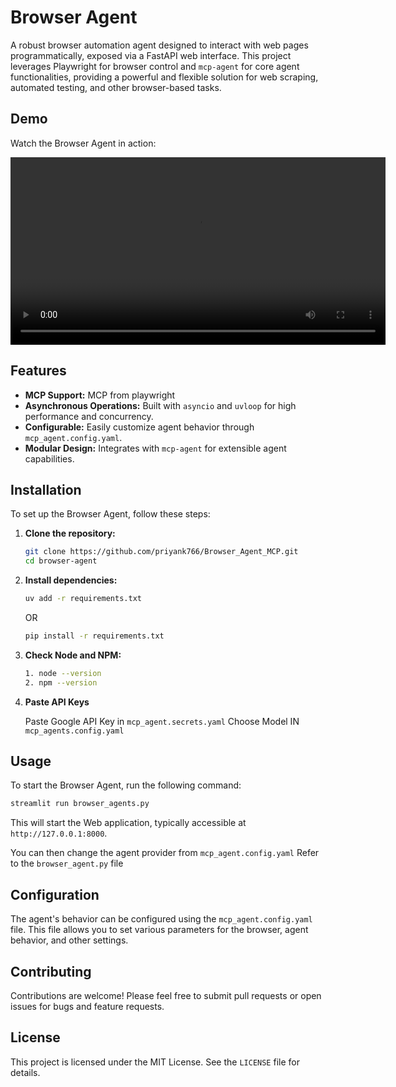 # Browser Agent

A robust browser automation agent designed to interact with web pages programmatically, exposed via a FastAPI web interface. This project leverages Playwright for browser control and `mcp-agent` for core agent functionalities, providing a powerful and flexible solution for web scraping, automated testing, and other browser-based tasks.


## Demo

Watch the Browser Agent in action:

<p align="center">
    <video src="video/browser.mp4" controls width="600"></video>
</p>


## Features

*   **MCP Support:** MCP from playwright
*   **Asynchronous Operations:** Built with `asyncio` and `uvloop` for high performance and concurrency.
*   **Configurable:** Easily customize agent behavior through `mcp_agent.config.yaml`.
*   **Modular Design:** Integrates with `mcp-agent` for extensible agent capabilities.

## Installation

To set up the Browser Agent, follow these steps:

1.  **Clone the repository:**
    ```bash
    git clone https://github.com/priyank766/Browser_Agent_MCP.git
    cd browser-agent
    ```

2.  **Install dependencies:**
    ```bash
    uv add -r requirements.txt
    ```
    OR
     ```bash
    pip install -r requirements.txt
    ```

3.  **Check Node and NPM:**

    ```bash
    1. node --version
    2. npm --version
    ```

4. **Paste API Keys**

    Paste Google API Key in `mcp_agent.secrets.yaml`
    Choose Model IN `mcp_agents.config.yaml`

## Usage

To start the Browser Agent, run the following command:

```bash
streamlit run browser_agents.py
```

This will start the Web application, typically accessible at `http://127.0.0.1:8000`.

You can then change the agent provider from `mcp_agent.config.yaml`
Refer to the `browser_agent.py` file 

## Configuration

The agent's behavior can be configured using the `mcp_agent.config.yaml` file. This file allows you to set various parameters for the browser, agent behavior, and other settings.

## Contributing

Contributions are welcome! Please feel free to submit pull requests or open issues for bugs and feature requests.

## License

This project is licensed under the MIT License. See the `LICENSE` file for details.
